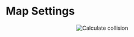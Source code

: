 # Map Settings

<p align="center">
    <img src="data/helper/MapSettings.gif" alt="Calculate collision">
</p>
